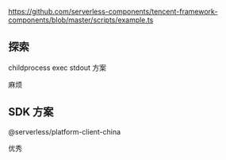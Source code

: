 

https://github.com/serverless-components/tencent-framework-components/blob/master/scripts/example.ts

## 探索
childprocess exec stdout 方案

麻烦

## SDK 方案

@serverless/platform-client-china

优秀